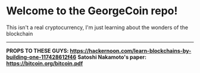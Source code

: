 # Welcome to the GeorgeCoin repo!
This isn't a real cryptocurrency, I'm just learning about the wonders of the blockchain

---

**PROPS TO THESE GUYS: https://hackernoon.com/learn-blockchains-by-building-one-117428612f46**
**Satoshi Nakamoto's paper: https://bitcoin.org/bitcoin.pdf**
